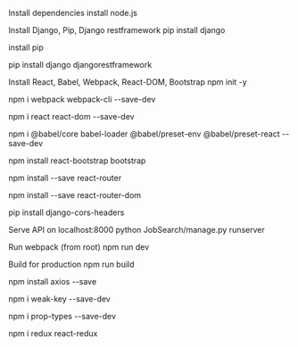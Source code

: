 Install dependencies
install node.js

Install Django, Pip, Django restframework
pip install django

install pip

pip install django djangorestframework

Install React, Babel, Webpack, React-DOM, Bootstrap
npm init -y

npm i webpack webpack-cli --save-dev

npm i react react-dom --save-dev

npm i @babel/core babel-loader @babel/preset-env @babel/preset-react --save-dev

npm install react-bootstrap bootstrap

npm install --save react-router

npm install --save react-router-dom

pip install django-cors-headers

Serve API on localhost:8000
python JobSearch/manage.py runserver

Run webpack (from root)
npm run dev

Build for production
npm run build

npm install axios --save

npm i weak-key --save-dev

npm i prop-types --save-dev

npm i redux react-redux
